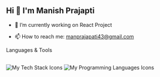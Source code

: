 ## Hi 👋 I'm Manish Prajapti



<!-- - ⚡ Fun fact: ...
- 🌱 I’m currently learning ...
- 🤔 I’m looking for help with ...
- 👯 I’m looking to collaborate on ...
- 💬 Ask me about ...
-->
- 🔭 I’m currently working on React Project

- 📫 How to reach me: manprajapati43@gmail.com


<!DOCTYPE html>
<html lang="en">
<head>
    <meta charset="UTF-8">
    <meta name="viewport" content="width=device-width, initial-scale=1.0">
</head>
<body>
    <div>
    <p>Languages &amp; Tools</p>
    <br>
    <img src="https://skillicons.dev/icons?i=react,redux,nodejs,sass,next,tailwind,mysql,aws,bootstrap,express,firebase,mongodb" alt="My Tech Stack Icons">
    <img src="https://skillicons.dev/icons?i=html,css,js,ts,python,java,c,cpp" alt="My Programming Languages Icons">
</div>
</body>
</html>
